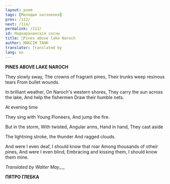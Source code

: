 ```yaml
---
layout: poem
tags: [Мелодыя натхнення]
prev: /112/
next: /114/
permalink: /113/
id: Наднарачанскія сосны
title: 🚧Pines above lake Naroch
author: МАКСІМ ТАНК
translator: Translated by 
lang: en
---
```



 
**PINES ABOVE LAKE NAROCH**

  
  

They slowly sway, The crowns of fragrant pines, Their trunks weep resinous tears From bullet wounds.

In brilliant weather, On Naroch's western shores, They carry the sun across the lake, And help the fishermen Draw their humble nets.

At evening time

They sing with Young Pioneers, And  jump  the fire.

But in the storm, With twisted, Angular arms, Hand in hand, They cast aside

The lightning stroke, the thunder And ragged clouds.

And were I even deaf, I should know that roar Among thousands of otheir pines, And were I even blind, Embracing and kissing them, I should know  them mine.

_Translated by Walter May__._

**ПЯТРО ГЛЕБКА**
